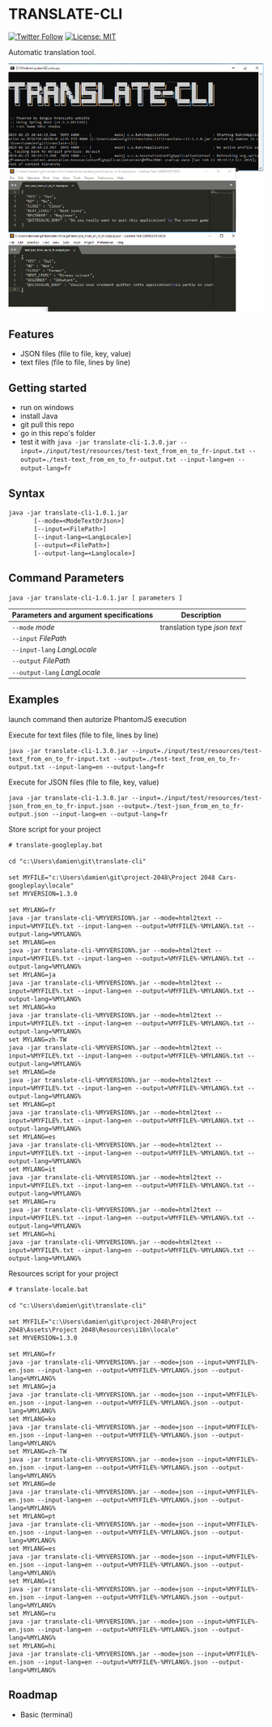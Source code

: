 # TRANSLATE-CLI

[![Twitter Follow](https://img.shields.io/twitter/follow/Damien_Fremont?style=social)](https://twitter.com/Damien_Fremont)
[![License: MIT](https://img.shields.io/badge/License-MIT-yellow.svg)](https://opensource.org/licenses/MIT)

Automatic translation tool.

![picture](README-screenshot.png)

## Features

- JSON files (file to file, key, value)
- text files (file to file, lines by line)


## Getting started

- run on windows
- install Java
- git pull this repo
- go in this repo's folder
- test it with `java -jar translate-cli-1.3.0.jar --input=./input/test/resources/test-text_from_en_to_fr-input.txt --output=./test-text_from_en_to_fr-output.txt --input-lang=en --output-lang=fr`

## Syntax

```
java -jar translate-cli-1.0.1.jar
       [--mode=<ModeTextOrJson>]
       [--input=<FilePath>]
       [--input-lang=<LangLocale>]
       [--output=<FilePath>]
       [--output-lang=<Langlocale>]
```

## Command Parameters

```
java -jar translate-cli-1.0.1.jar [ parameters ]
```

| Parameters and argument specifications | Description      |
|----------------------------------------|------------------|
| `--mode` *mode*                     | translation type *json* *text*   |
| `--input` *FilePath*                |                 |
| `--input-lang` *LangLocale*        |                  |
| `--output` *FilePath*               |                  |
| `--output-lang` *LangLocale*       |                   |

## Examples

launch command then autorize PhantomJS execution

Execute for text files (file to file, lines by line)

```
java -jar translate-cli-1.3.0.jar --input=./input/test/resources/test-text_from_en_to_fr-input.txt --output=./test-text_from_en_to_fr-output.txt --input-lang=en --output-lang=fr
```

Execute for JSON files (file to file, key, value)

```
java -jar translate-cli-1.3.0.jar --input=./input/test/resources/test-json_from_en_to_fr-input.json --output=./test-json_from_en_to_fr-output.json --input-lang=en --output-lang=fr
```

Store script for your project

```
# translate-googleplay.bat

cd "c:\Users\damien\git\translate-cli"

set MYFILE="c:\Users\damien\git\project-2048\Project 2048 Cars-googleplay\locale"
set MYVERSION=1.3.0

set MYLANG=fr
java -jar translate-cli-%MYVERSION%.jar --mode=html2text --input=%MYFILE%.txt --input-lang=en --output=%MYFILE%-%MYLANG%.txt --output-lang=%MYLANG%
set MYLANG=en
java -jar translate-cli-%MYVERSION%.jar --mode=html2text --input=%MYFILE%.txt --input-lang=en --output=%MYFILE%-%MYLANG%.txt --output-lang=%MYLANG%
set MYLANG=ja
java -jar translate-cli-%MYVERSION%.jar --mode=html2text --input=%MYFILE%.txt --input-lang=en --output=%MYFILE%-%MYLANG%.txt --output-lang=%MYLANG%
set MYLANG=ko
java -jar translate-cli-%MYVERSION%.jar --mode=html2text --input=%MYFILE%.txt --input-lang=en --output=%MYFILE%-%MYLANG%.txt --output-lang=%MYLANG%
set MYLANG=zh-TW
java -jar translate-cli-%MYVERSION%.jar --mode=html2text --input=%MYFILE%.txt --input-lang=en --output=%MYFILE%-%MYLANG%.txt --output-lang=%MYLANG%
set MYLANG=de
java -jar translate-cli-%MYVERSION%.jar --mode=html2text --input=%MYFILE%.txt --input-lang=en --output=%MYFILE%-%MYLANG%.txt --output-lang=%MYLANG%
set MYLANG=pt
java -jar translate-cli-%MYVERSION%.jar --mode=html2text --input=%MYFILE%.txt --input-lang=en --output=%MYFILE%-%MYLANG%.txt --output-lang=%MYLANG%
set MYLANG=es
java -jar translate-cli-%MYVERSION%.jar --mode=html2text --input=%MYFILE%.txt --input-lang=en --output=%MYFILE%-%MYLANG%.txt --output-lang=%MYLANG%
set MYLANG=it
java -jar translate-cli-%MYVERSION%.jar --mode=html2text --input=%MYFILE%.txt --input-lang=en --output=%MYFILE%-%MYLANG%.txt --output-lang=%MYLANG%
set MYLANG=ru
java -jar translate-cli-%MYVERSION%.jar --mode=html2text --input=%MYFILE%.txt --input-lang=en --output=%MYFILE%-%MYLANG%.txt --output-lang=%MYLANG%
set MYLANG=hi
java -jar translate-cli-%MYVERSION%.jar --mode=html2text --input=%MYFILE%.txt --input-lang=en --output=%MYFILE%-%MYLANG%.txt --output-lang=%MYLANG%
```

Resources script for your project

```
# translate-locale.bat

cd "c:\Users\damien\git\translate-cli"

set MYFILE="c:\Users\damien\git\project-2048\Project 2048\Assets\Project 2048\Resources\i18n\locale"
set MYVERSION=1.3.0

set MYLANG=fr
java -jar translate-cli-%MYVERSION%.jar --mode=json --input=%MYFILE%-en.json --input-lang=en --output=%MYFILE%-%MYLANG%.json --output-lang=%MYLANG%
set MYLANG=ja
java -jar translate-cli-%MYVERSION%.jar --mode=json --input=%MYFILE%-en.json --input-lang=en --output=%MYFILE%-%MYLANG%.json --output-lang=%MYLANG%
set MYLANG=ko
java -jar translate-cli-%MYVERSION%.jar --mode=json --input=%MYFILE%-en.json --input-lang=en --output=%MYFILE%-%MYLANG%.json --output-lang=%MYLANG%
set MYLANG=zh-TW
java -jar translate-cli-%MYVERSION%.jar --mode=json --input=%MYFILE%-en.json --input-lang=en --output=%MYFILE%-%MYLANG%.json --output-lang=%MYLANG%
set MYLANG=de
java -jar translate-cli-%MYVERSION%.jar --mode=json --input=%MYFILE%-en.json --input-lang=en --output=%MYFILE%-%MYLANG%.json --output-lang=%MYLANG%
set MYLANG=pt
java -jar translate-cli-%MYVERSION%.jar --mode=json --input=%MYFILE%-en.json --input-lang=en --output=%MYFILE%-%MYLANG%.json --output-lang=%MYLANG%
set MYLANG=es
java -jar translate-cli-%MYVERSION%.jar --mode=json --input=%MYFILE%-en.json --input-lang=en --output=%MYFILE%-%MYLANG%.json --output-lang=%MYLANG%
set MYLANG=it
java -jar translate-cli-%MYVERSION%.jar --mode=json --input=%MYFILE%-en.json --input-lang=en --output=%MYFILE%-%MYLANG%.json --output-lang=%MYLANG%
set MYLANG=ru
java -jar translate-cli-%MYVERSION%.jar --mode=json --input=%MYFILE%-en.json --input-lang=en --output=%MYFILE%-%MYLANG%.json --output-lang=%MYLANG%
set MYLANG=hi
java -jar translate-cli-%MYVERSION%.jar --mode=json --input=%MYFILE%-en.json --input-lang=en --output=%MYFILE%-%MYLANG%.json --output-lang=%MYLANG%
```

## Roadmap

- Basic (terminal)

